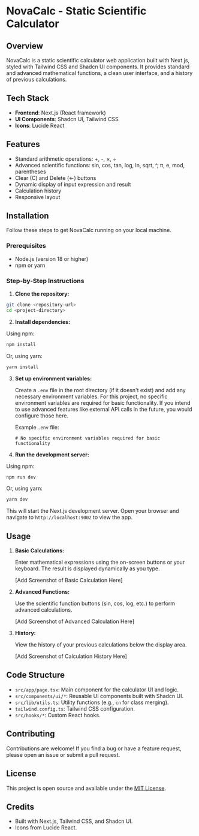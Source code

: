 # NovaCalc - Static Scientific Calculator

## Overview

NovaCalc is a static scientific calculator web application built with Next.js, styled with Tailwind CSS and Shadcn UI components. It provides standard and advanced mathematical functions, a clean user interface, and a history of previous calculations.

## Tech Stack

-   **Frontend**: Next.js (React framework)
-   **UI Components**: Shadcn UI, Tailwind CSS
-   **Icons**: Lucide React

## Features

-   Standard arithmetic operations: +, -, ×, ÷
-   Advanced scientific functions: sin, cos, tan, log, ln, sqrt, ^, π, e, mod, parentheses
-   Clear (C) and Delete (←) buttons
-   Dynamic display of input expression and result
-   Calculation history
-   Responsive layout

## Installation

Follow these steps to get NovaCalc running on your local machine.

### Prerequisites

-   Node.js (version 18 or higher)
-   npm or yarn

### Step-by-Step Instructions

1.  **Clone the repository:**

```bash
git clone <repository-url>
cd <project-directory>
```

2.  **Install dependencies:**

Using npm:

```bash
npm install
```

Or, using yarn:

```bash
yarn install
```

3.  **Set up environment variables:**

    Create a `.env` file in the root directory (if it doesn't exist) and add any necessary environment variables. For this project, no specific environment variables are required for basic functionality.  If you intend to use advanced features like external API calls in the future, you would configure those here.

    Example `.env` file:

    ```
    # No specific environment variables required for basic functionality
    ```

4.  **Run the development server:**

Using npm:

```bash
npm run dev
```

Or, using yarn:

```bash
yarn dev
```

This will start the Next.js development server. Open your browser and navigate to `http://localhost:9002` to view the app.

## Usage

1.  **Basic Calculations:**

    Enter mathematical expressions using the on-screen buttons or your keyboard. The result is displayed dynamically as you type.

    [Add Screenshot of Basic Calculation Here]

2.  **Advanced Functions:**

    Use the scientific function buttons (sin, cos, log, etc.) to perform advanced calculations.

    [Add Screenshot of Advanced Calculation Here]

3.  **History:**

    View the history of your previous calculations below the display area.

    [Add Screenshot of Calculation History Here]

## Code Structure

-   `src/app/page.tsx`: Main component for the calculator UI and logic.
-   `src/components/ui/*`: Reusable UI components built with Shadcn UI.
-   `src/lib/utils.ts`: Utility functions (e.g., `cn` for class merging).
-   `tailwind.config.ts`: Tailwind CSS configuration.
-   `src/hooks/*`: Custom React hooks.

## Contributing

Contributions are welcome! If you find a bug or have a feature request, please open an issue or submit a pull request.

## License

This project is open source and available under the [MIT License](LICENSE).

## Credits

-   Built with Next.js, Tailwind CSS, and Shadcn UI.
-   Icons from Lucide React.

    